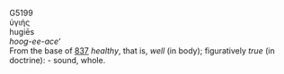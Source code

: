G5199  
ὑγιής  
hugiēs  
*hoog-ee-ace‘*  
From the base of [837](g0837) *healthy*, that is, *well* (in body);
figuratively *true* (in doctrine): - sound, whole.  

